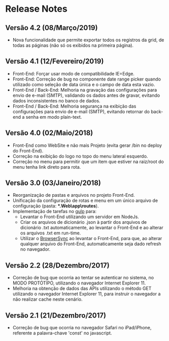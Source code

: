 # Release Notes

## Versão 4.2 (08/Março/2019)
- Nova funcionalidade que permite exportar todos os registros da grid, de todas as páginas (não só os exibidos na primeira página).

## Versão 4.1 (12/Fevereiro/2019)
- Front-End: Forçar usar modo de compatibilidade IE=Edge.
- Front-End: Correção de bug no componente date range picker quando utilizado como seleção de data única e o campo de data esta vazio.
- Front-End / Back-End: Melhoria na gravação das configurações para envio de e-mail (SMTP), validando os dados antes de gravar, evitando dados inconsistentes no banco de dados.
- Front-End / Back-End: Melhoria segurança na exibição das configurações para envio de e-mail (SMTP), evitando retornar do back-end a senha em modo plain-text.

## Versão 4.0 (02/Maio/2018)
- Front-End como WebSite e não mais Projeto (evita gerar /bin no deploy do Front-End).
- Correção na exibição do logo no topo do menu lateral esquerdo.
- Correção no menu para permitir que um item que estiver na raiz/root do menu tenha link direto para rota.

## Versão 3.0 (03/Janeiro/2018)
- Reorganização de pastas e arquivos no projeto Front-End.
- Unificação da configuração de rotas e menu em um único arquivo de configuração (pasta: **\*.Web\app\routes**).
- Implementação de tarefas no [gulp](https://gulpjs.com) para:
   - Levantar o Front-End utilizando um servidor em NodeJs.
   - Criar os arquivos de dicionário .json à partir dos arquivos de dicionário .txt automaticamente, ao levantar o Front-End e ao alterar os arquivos .txt em run-time.
   - Utilizar o [BrowserSync](https://www.browsersync.io/) ao levantar o Front-End, para que, ao alterar qualquer arquivo do Front-End, automaticamente seja dado refresh no navegador.

## Versão 2.2 (28/Dezembro/2017)
- Correção de bug que ocorria ao tentar se autenticar no sistema, no MODO PROTÓTIPO, utilizando o navegador Internet Explorer 11.
- Melhoria na obtenção de dados das APIs utilizando o método GET utilizando o navegador Internet Explorer 11, para instruir o navegador a não realizar cache neste cenário.

## Versão 2.1 (21/Dezembro/2017)
- Correção de bug que ocorria no navegador Safari no iPad/iPhone, referente a palavra-chave 'const' no javascript.